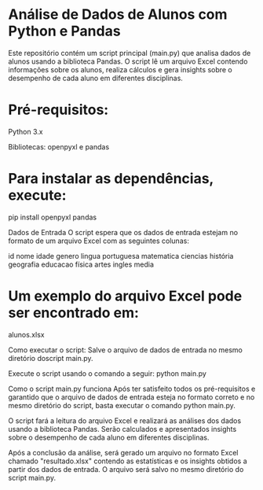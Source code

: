 # Análise de Dados de Alunos com Python e Pandas

Este repositório contém um script principal (main.py) que analisa dados de alunos usando a biblioteca Pandas. O script lê um arquivo Excel contendo informações sobre os alunos, realiza cálculos e gera insights sobre o desempenho de cada aluno em diferentes disciplinas.

# Pré-requisitos:

Python 3.x

Bibliotecas: openpyxl e pandas

# Para instalar as dependências, execute:
pip install openpyxl pandas

 Dados de Entrada 
 O script espera que os dados de entrada estejam no formato de um arquivo Excel com as seguintes colunas:

id
nome
idade
genero
lingua portuguesa
matematica
ciencias
história
geografia
educacao física
artes
ingles
media

# Um exemplo do arquivo Excel pode ser encontrado em:
alunos.xlsx

Como executar o script:
Salve o arquivo de dados de entrada no mesmo diretório doscript main.py.

Execute o script usando o comando a seguir:
python main.py

Como o script main.py funciona
Após ter satisfeito todos os pré-requisitos e garantido que o arquivo de dados de entrada esteja no formato correto e no mesmo diretório do script, basta executar o comando python main.py.

O script fará a leitura do arquivo Excel e realizará as análises dos dados usando a biblioteca Pandas. Serão calculados e apresentados insights sobre o desempenho de cada aluno em diferentes disciplinas.

Após a conclusão da análise, será gerado um arquivo no formato Excel chamado "resultado.xlsx" contendo as estatísticas e os insights obtidos a partir dos dados de entrada. O arquivo será salvo no mesmo diretório do script main.py. 
